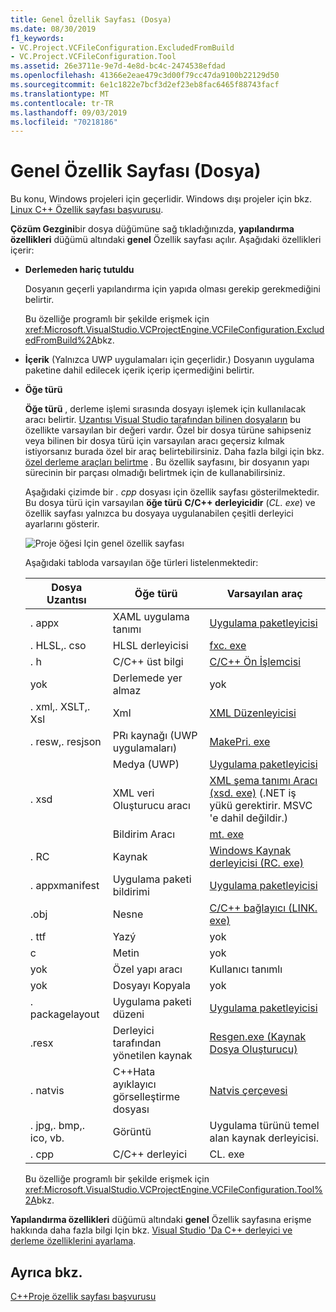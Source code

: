 ```yaml
---
title: Genel Özellik Sayfası (Dosya)
ms.date: 08/30/2019
f1_keywords:
- VC.Project.VCFileConfiguration.ExcludedFromBuild
- VC.Project.VCFileConfiguration.Tool
ms.assetid: 26e3711e-9e7d-4e8d-bc4c-2474538efdad
ms.openlocfilehash: 41366e2eae479c3d00f79cc47da9100b22129d50
ms.sourcegitcommit: 6e1c1822e7bcf3d2ef23eb8fac6465f88743facf
ms.translationtype: MT
ms.contentlocale: tr-TR
ms.lasthandoff: 09/03/2019
ms.locfileid: "70218186"
---
```

# <a name="general-property-page-file"></a>Genel Özellik Sayfası (Dosya)

Bu konu, Windows projeleri için geçerlidir. Windows dışı projeler için bkz. [Linux C++ Özellik sayfası başvurusu](../../linux/prop-pages-linux.md).

**Çözüm Gezgini**bir dosya düğümüne sağ tıkladığınızda, **yapılandırma özellikleri** düğümü altındaki **genel** Özellik sayfası açılır. Aşağıdaki özellikleri içerir:

- **Derlemeden hariç tutuldu**

   Dosyanın geçerli yapılandırma için yapıda olması gerekip gerekmediğini belirtir.

   Bu özelliğe programlı bir şekilde erişmek için <xref:Microsoft.VisualStudio.VCProjectEngine.VCFileConfiguration.ExcludedFromBuild%2A>bkz.

- **İçerik** (Yalnızca UWP uygulamaları için geçerlidir.) Dosyanın uygulama paketine dahil edilecek içerik içerip içermediğini belirtir.

- **Öğe türü**

   **Öğe türü** , derleme işlemi sırasında dosyayı işlemek için kullanılacak aracı belirtir. [Uzantısı Visual Studio tarafından bilinen dosyaların](/visualstudio/extensibility/visual-cpp-project-extensibility?view=vs-2019#project-items) bu özellikte varsayılan bir değeri vardır. Özel bir dosya türüne sahipseniz veya bilinen bir dosya türü için varsayılan aracı geçersiz kılmak istiyorsanız burada özel bir araç belirtebilirsiniz. Daha fazla bilgi için bkz. [özel derleme araçları belirtme](../specifying-custom-build-tools.md) . Bu özellik sayfasını, bir dosyanın yapı sürecinin bir parçası olmadığı belirtmek için de kullanabilirsiniz.

   Aşağıdaki çizimde bir *. cpp* dosyası için özellik sayfası gösterilmektedir. Bu dosya türü için varsayılan **öğe türü** **C/C++ derleyicidir** (*CL. exe*) ve özellik sayfası yalnızca bu dosyaya uygulanabilen çeşitli derleyici ayarlarını gösterir.

   ![Proje öğesi Için genel özellik sayfası](media/file-general-item-type.png "Öğe türü seçenekleri")

    Aşağıdaki tabloda varsayılan öğe türleri listelenmektedir:

    |Dosya Uzantısı|Öğe türü|Varsayılan araç|
    |-|-|-|
    |. appx|XAML uygulama tanımı|[Uygulama paketleyicisi](/windows/win32/appxpkg/make-appx-package--makeappx-exe-)|
    |. HLSL,. cso|HLSL derleyicisi|[fxc. exe](/windows/win32/direct3dtools/fxc)|
    |. h|C/C++ üst bilgi|[C/C++ Ön İşlemcisi](../../preprocessor/c-cpp-preprocessor-reference.md)|
    |yok|Derlemede yer almaz|yok|
    |. xml,. XSLT,. Xsl|Xml|[XML Düzenleyicisi](/visualstudio/xml-tools/xml-editor)|
    |. resw,. resjson|PRı kaynağı (UWP uygulamaları)|[MakePri. exe](/windows/uwp/app-resources/compile-resources-manually-with-makepri)|
    ||Medya (UWP)|[Uygulama paketleyicisi](/windows/win32/appxpkg/make-appx-package--makeappx-exe-)|
    |. xsd|XML veri Oluşturucu aracı|[XML şema tanımı Aracı (xsd. exe)](/dotnet/standard/serialization/xml-schema-definition-tool-xsd-exe) (.NET iş yükü gerektirir. MSVC 'e dahil değildir.)|
    ||Bildirim Aracı|[mt. exe](/windows/win32/sbscs/mt-exe)|
    |. RC|Kaynak|[Windows Kaynak derleyicisi (RC. exe)](/windows/win32/menurc/resource-compiler)|
    |. appxmanifest|Uygulama paketi bildirimi|[Uygulama paketleyicisi](/windows/win32/appxpkg/make-appx-package--makeappx-exe-)|
    |.obj|Nesne|[C/C++ bağlayıcı (LINK. exe)](cl-invokes-the-linker.md)|
    |. ttf|Yazý|yok|
    |c|Metin|yok|
    |yok|Özel yapı aracı|Kullanıcı tanımlı|
    |yok|Dosyayı Kopyala|yok|
    |. packagelayout|Uygulama paketi düzeni|[Uygulama paketleyicisi](/windows/win32/appxpkg/make-appx-package--makeappx-exe-)|
    |.resx|Derleyici tarafından yönetilen kaynak|[Resgen.exe (Kaynak Dosya Oluşturucu)](/dotnet/framework/tools/resgen-exe-resource-file-generator)|
    |. natvis|C++Hata ayıklayıcı görselleştirme dosyası|[Natvis çerçevesi](/visualstudio/debugger/create-custom-views-of-native-objects)|
    |. jpg,. bmp,. ico, vb.|Görüntü|Uygulama türünü temel alan kaynak derleyicisi.|
    |. cpp|C/C++ derleyici|CL. exe|

   Bu özelliğe programlı bir şekilde erişmek için <xref:Microsoft.VisualStudio.VCProjectEngine.VCFileConfiguration.Tool%2A>bkz.

**Yapılandırma özellikleri** düğümü altındaki **genel** Özellik sayfasına erişme hakkında daha fazla bilgi Için bkz. [Visual Studio 'Da C++ derleyici ve derleme özelliklerini ayarlama](../working-with-project-properties.md).

## <a name="see-also"></a>Ayrıca bkz.

[C++Proje özellik sayfası başvurusu](property-pages-visual-cpp.md)